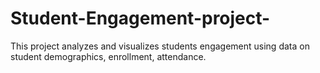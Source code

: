 # Student-Engagement-project-
This project analyzes and visualizes students engagement using data on student demographics, enrollment, attendance.
